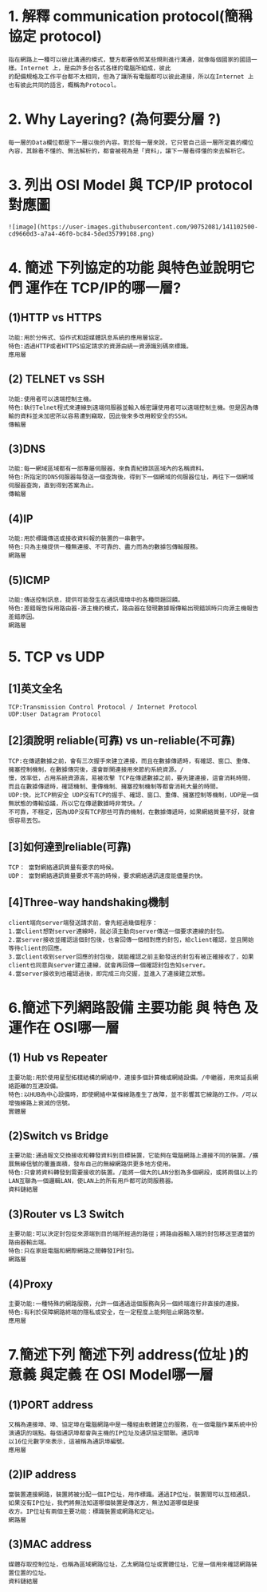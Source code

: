 # 1. 解釋 communication protocol(簡稱協定 protocol)
```
指在網路上一種可以彼此溝通的模式，雙方都要依照某些規則進行溝通，就像每個國家的國語一樣。Internet 上，是由許多台各式各樣的電腦所組成，彼此
的配備規格及工作平台都不太相同，但為了讓所有電腦都可以彼此連接，所以在Internet 上也有彼此共同的語言，概稱為Protocol。
```
# 2. Why Layering? (為何要分層 ?)
```
每一層的Data欄位都是下一層以後的內容。對於每一層來說，它只管自己這一層所定義的欄位內容，其餘看不懂的、無法解析的，都會被視為是「資料」，讓下一層看得懂的來去解析它。
```
# 3. 列出 OSI Model 與 TCP/IP protocol對應圖
```
![image](https://user-images.githubusercontent.com/90752081/141102500-cd9660d3-a7a4-46f0-bc84-5ded35799108.png)
```
# 4. 簡述 下列協定的功能 與特色並說明它們 運作在 TCP/IP的哪一層?
##  (1)HTTP vs HTTPS
```
功能:用於分佈式、協作式和超媒體訊息系統的應用層協定。
特色:透過HTTP或者HTTPS協定請求的資源由統一資源識別碼來標識。
應用層
```
##  (2) TELNET vs SSH
```
功能:使用者可以遠端控制主機。
特色:執行Telnet程式來連線到遠端伺服器並輸入帳密讓使用者可以遠端控制主機。但是因為傳輸的資料並未加密所以容易遭到竊取，因此後來多改用較安全的SSH。
傳輸層
```
##  (3)DNS
```
功能:每一網域區域都有一部專屬伺服器，來負責紀錄該區域內的名稱資料。
特色:所指定的DNS伺服器每發送一個查詢後，得到下一個網域的伺服器位址，再往下一個網域伺服器查詢，直到得到答案為止。
傳輸層
```
##  (4)IP
```
功能:用於標識傳送或接收資料報的裝置的一串數字。
特色:只為主機提供一種無連接、不可靠的、盡力而為的數據包傳輸服務。
網路層
```
##  (5)ICMP
```
功能:傳送控制訊息，提供可能發生在通訊環境中的各種問題回饋。
特色:差錯報告採用路由器-源主機的模式，路由器在發現數據報傳輸出現錯誤時只向源主機報告差錯原因。
網路層
```
# 5. TCP vs UDP
## [1]英文全名
```
TCP:Transmission Control Protocol / Internet Protocol
UDP:User Datagram Protocol
```
## [2]須說明 reliable(可靠) vs un-reliable(不可靠)
```
TCP:在傳遞數據之前，會有三次握手來建立連接，而且在數據傳遞時，有確認、窗口、重傳、擁塞控制機制，在數據傳完後，還會斷開連接用來節約系統資源。/
慢，效率低，占用系統資源高，易被攻擊 TCP在傳遞數據之前，要先建連接，這會消耗時間，而且在數據傳遞時，確認機制、重傳機制、擁塞控制機制等都會消耗大量的時間。
UDP:快，比TCP稍安全 UDP沒有TCP的握手、確認、窗口、重傳、擁塞控制等機制，UDP是一個無狀態的傳輸協議，所以它在傳遞數據時非常快。/
不可靠，不穩定，因為UDP沒有TCP那些可靠的機制，在數據傳遞時，如果網絡質量不好，就會很容易丟包。
```
## [3]如何達到reliable(可靠)
```
TCP： 當對網絡通訊質量有要求的時候。
UDP： 當對網絡通訊質量要求不高的時候，要求網絡通訊速度能儘量的快。
```
## [4]Three-way handshaking機制
```
client端向server端發送請求前，會先經過幾個程序：
1.當client想對server連線時，就必須主動向server傳送一個要求連線的封包。
2.當server接收並確認這個封包後，也會回傳一個相對應的封包，給client確認，並且開始等待client的回應。
3.當client收到server回應的封包後，就能確認之前主動發送的封包有被正確接收了，如果client也同意與server建立連線，就會再回傳一個確認封包告知server。
4.當server接收到也確認過後，即完成三向交握，並進入了連接建立狀態。
```
# 6.簡述下列網路設備  主要功能 與 特色 及 運作在 OSI哪一層
## (1) Hub vs Repeater
```
主要功能:用於使用星型拓樸結構的網絡中，連接多個計算機或網絡設備。/中繼器，用來延長網絡距離的互連設備。
特色:以HUB為中心設備時，即使網絡中某條線路產生了故障，並不影響其它線路的工作。/可以增強線路上衰減的信號。
實體層
```
## (2)Switch vs Bridge
```
主要功能:通過報文交換接收和轉發資料到目標裝置，它能夠在電腦網路上連接不同的裝置。/擴展無線信號的覆蓋面積，發布自己的無線網路供更多地方使用。
特色:只會將資料轉發到需要接收的裝置。/能將一個大的LAN分割為多個網段，或將兩個以上的LAN互聯為一個邏輯LAN，使LAN上的所有用戶都可訪問服務器。
資料鏈結層
```
## (3)Router vs L3 Switch
```
主要功能:可以決定封包從來源端到目的端所經過的路徑；將路由器輸入端的封包移送至適當的路由器輸出端。
特色:只在家庭電腦和網際網路之間轉發IP封包。
網路層
```
## (4)Proxy
```
主要功能:一種特殊的網路服務，允許一個通過這個服務與另一個終端進行非直接的連接。
特色:有利於保障網路終端的隱私或安全，在一定程度上能夠阻止網路攻擊。
應用層
```
# 7.簡述下列 簡述下列 address(位址 )的意義 與定義 在 OSI Model哪一層
## (1)PORT address
```
又稱為連接埠、埠、協定埠在電腦網路中是一種經由軟體建立的服務，在一個電腦作業系統中扮演通訊的端點。每個通訊埠都會與主機的IP位址及通訊協定關聯。通訊埠
以16位元數字來表示，這被稱為通訊埠編號。
應用層
```
## (2)IP address
```
當裝置連接網路，裝置將被分配一個IP位址，用作標識。通過IP位址，裝置間可以互相通訊，如果沒有IP位址，我們將無法知道哪個裝置是傳送方，無法知道哪個是接
收方。IP位址有兩個主要功能：標識裝置或網路和定址。
網路層
```
## (3)MAC address
```
媒體存取控制位址，也稱為區域網路位址，乙太網路位址或實體位址，它是一個用來確認網路裝置位置的位址。
資料鏈結層
```
